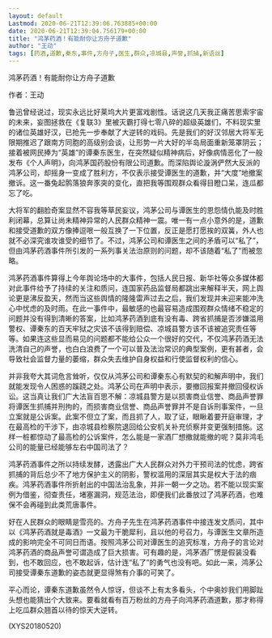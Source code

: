 ```yaml
---
layout: default
Lastmod: 2020-06-21T12:39:06.763885+00:00
date: 2020-06-21T12:39:04.756179+00:00
title: "鸿茅药酒！有能耐你让方舟子道歉"
author: "王动"
tags: [药酒,道歉,秦东,事件,方舟子,医生,群众,凉城县,声誉,抓捕,新语丝]
---
```


鸿茅药酒！有能耐你让方舟子道歉

作者：王动

鲁迅曾经说过，现实永远比好莱坞大片更富戏剧性。话说这几天我正痛苦思索宇宙的未来，妄图拯救在《复联3》里被灭霸打得七零八碎的超级英雄们，不料现实里的诸位英雄好汉，已抢先一步奉献了大逆转的戏码。先是我们的好汉邻居大将军无限期推迟了跟南方同胞的高级别会谈，让形势一片大好的半岛局面重新笼罩阴云；接着被网民捧为“英雄”的谭秦东医生，在突然疑似精神病后，好像病情恶化了一般发布《个人声明》，向鸿茅国药股份有限公司道歉。而深陷舆论漩涡俨然大反派的鸿茅公司，却摇身一变成了胜利方，不仅表示接受谭医生的道歉，并“大度”地撤案撤诉。这一番兔起鹘落狼奔豕突的变化，直把我等围观群众看得目瞪口呆，连瓜都忘了吃。

大将军的翻脸奇案显然不容我等草民妄议，鸿茅公司与谭医生的恩怨情仇能及时胜利闭幕，总算让尚未精神异常的人民群众精神一震。唯一有一点小意外的是，道歉和接受道歉的双方像捧逗哏一般互换了一下位置，反正是愿打愿挨的双簧，外人也就不必深究谁攻谁受的细节了。不过，鸿茅公司和谭医生之间的矛盾可以“私了”，但由鸿茅药酒事件所引发的一系列事关法治原则的问题，却不该随着“私了”而被忽略。

鸿茅药酒事件算得上今年舆论场中的大事件，包括人民日报、新华社等众多媒体都对此事件给予了持续的关注和质问，连国家药品监督局都跳出来解释半天，网上舆论更是沸反盈天，然而当这些舆情的隆隆雷声过去之后，我们发现并未迎来能冲洗心中忧虑的及时雨。在此一事件中，最敏感的也最容易造成围观群众情绪不稳定的问题并没有得到清晰的答案，比如鸿茅药酒到底有没有毒、跨省抓捕是否涉嫌滥用警权、谭秦东的百天牢狱之灾该不该得到赔偿、凉城县警方该不该被追究责任等等。如果连这些显而易见的问题都不能给公众一个很好的交代，不仅鸿茅药酒无法洗清自己的声誉，也白白浪费了一个可以普及法治常识的典型案例，更有甚者，会导致社会监督力量的萎缩，群众失去维护自身权益和行使监督权利的信心。

并非我夸大其词危言耸听，仅仅从鸿茅公司和谭秦东心有默契的和解声明中，我们就能发现令人困惑的蹊跷之处。鸿茅公司在声明中表示，要撤回报案并撤回侵权诉讼。这当真让我们广大法盲百思不解：凉城县警方是以损害商业信誉、商品声誉罪将谭医生抓捕并刑拘的，而损害商业信誉、商品声誉罪并不是自诉刑事案件，一旦立案就是公诉案。此案不但立了案，而且抓了人，取了证，眼瞅着要开庭审理，才在最高检的干涉下，由凉城县检察院退回给公安机关补充侦察并变更强制措施。这样一桩都惊动了最高检的公诉案件，怎么能是一家酒厂想撤就能撤的呢？莫非鸿毛公司的能量已经能够左右中国司法了？

鸿茅药酒事件之所以持续发酵，透露出广大人民群众对外力干预司法的忧虑，跨省抓捕的背后总少不了地方保护主义的阴影，警权滥用的深层其实是权大于法的痼疾。鸿茅药酒事件所折射出的中国法治乱象，并非一朝一夕之功。若不能以现实案例为借鉴，彻查责任，堵塞漏洞，规范法治，即便我们此番放过了鸿茅药酒，也难保不会再碰到此类荒唐事件。

好在人民群众的眼睛是雪亮的。方舟子先生在鸿茅药酒事件中接连发文质问，其中以《鸿茅药酒就是毒酒》一文最为干脆犀利，且以他的号召力，与谭医生文章所造成的影响完全不可同日而语。按照鸿茅公司对谭医生的追究标准，方舟子的言论对鸿茅药酒的商品声誉可谓造成了巨大损害。可有趣的是，鸿茅酒厂愣是假装没看到，也不敢回应，也不敢起诉，估计连“私了”的勇气也没有吧。如此一来，鸿茅公司接受谭秦东道歉的姿态就更显得煞有介事的可笑了。

平心而论，谭秦东道歉虽然令人惊讶，但谈不上有太多看头，个中奥妙我们用脚趾头想也能猜出个大致来。要看就看有百万粉丝的方舟子向鸿茅药酒道歉，那才称得上吃瓜群众翘首以待的惊天大逆转。

(XYS20180520)


